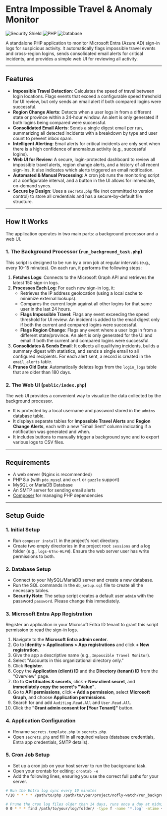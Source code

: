 # Entra Impossible Travel & Anomaly Monitor

![Security Shield](https://img.shields.io/badge/Security-Monitoring-blue)
![PHP](https://img.shields.io/badge/PHP-8.x-purple)
![Database](https://img.shields.io/badge/Database-MySQL%2FMariaDB-orange)

A standalone PHP application to monitor Microsoft Entra (Azure AD) sign-in logs for suspicious activity. It automatically flags impossible travel events and cross-region logins, sends consolidated email alerts for critical incidents, and provides a simple web UI for reviewing all activity.

---

## Features

-   **Impossible Travel Detection**: Calculates the speed of travel between login locations. Flags events that exceed a configurable speed threshold for UI review, but only sends an email alert if both compared logins were successful.
-   **Region Change Alerts**: Detects when a user logs in from a different state or province within a 24-hour window. An alert is only generated if both logins being compared were successful.
-   **Consolidated Email Alerts**: Sends a single digest email per run, summarizing all detected incidents with a breakdown by type and user count to prevent inbox spam.
-   **Intelligent Alerting**: Email alerts for critical incidents are only sent when there is a high confidence of anomalous activity (e.g., successful logins).
-   **Web UI for Review**: A secure, login-protected dashboard to review all impossible travel alerts, region change alerts, and a history of all recent sign-ins. It also indicates which alerts triggered an email notification.
-   **Automated & Manual Processing**: A cron job runs the monitoring script at a configurable interval, and a button in the UI allows for immediate, on-demand syncs.
-   **Secure by Design**: Uses a `secrets.php` file (not committed to version control) to store all credentials and has a secure-by-default file structure.

---

## How It Works

The application operates in two main parts: a background processor and a web UI.

### 1. The Background Processor (`run_background_task.php`)

This script is designed to be run by a cron job at regular intervals (e.g., every 10-15 minutes). On each run, it performs the following steps:
1.  **Fetches Logs**: Connects to the Microsoft Graph API and retrieves the latest 150 sign-in logs.
2.  **Processes Each Log**: For each new sign-in log, it:
    * Retrieves the IP address geolocation (using a local cache to minimize external lookups).
    * Compares the current login against all other logins for that same user in the last 24 hours.
    * **Flags Impossible Travel**: Flags any event exceeding the speed threshold for UI review. An incident is added to the email digest only if both the current and compared logins were successful.
    * **Flags Region Change**: Flags any event where a user logs in from a different state/province. An alert is only generated for the UI and email if both the current and compared logins were successful.
3.  **Consolidates & Sends Email**: It collects all qualifying incidents, builds a summary digest with statistics, and sends a single email to all configured recipients. For each alert sent, a record is created in the `email_alerts` table.
4.  **Prunes Old Data**: Automatically deletes logs from the `login_logs` table that are older than 180 days.

### 2. The Web UI (`public/index.php`)

The web UI provides a convenient way to visualize the data collected by the background processor.
-   It is protected by a local username and password stored in the `admins` database table.
-   It displays separate tables for **Impossible Travel Alerts** and **Region Change Alerts**, each with a new "Email Sent" column indicating if a notification was generated and when.
-   It includes buttons to manually trigger a background sync and to export various logs to CSV files.

---

## Requirements

-   A web server (Nginx is recommended)
-   PHP 8.x (with `pdo_mysql` and `curl` or `guzzle` support)
-   MySQL or MariaDB Database
-   An SMTP server for sending email alerts
-   [Composer](https://getcomposer.org/) for managing PHP dependencies

---

## Setup Guide

### 1. Initial Setup
- Run `composer install` in the project's root directory.
- Create two empty directories in the project root: `sessions` and a log folder (e.g., `logs-6Tnx-HLFW`). Ensure the web server user has write permissions to both.

### 2. Database Setup
- Connect to your MySQL/MariaDB server and create a new database.
- Run the SQL commands in the `db_setup.sql` file to create all the necessary tables.
- **Security Note**: The setup script creates a default user `admin` with the password `password`. Please change this immediately.

### 3. Microsoft Entra App Registration
Register an application in your Microsoft Entra ID tenant to grant this script permission to read the sign-in logs.

1.  Navigate to the **Microsoft Entra admin center**.
2.  Go to **Identity > Applications > App registrations** and click **+ New registration**.
3.  Give the app a descriptive name (e.g., `Impossible Travel Monitor`).
4.  Select "Accounts in this organizational directory only."
5.  Click **Register**.
6.  Copy the **Application (client) ID** and the **Directory (tenant) ID** from the "Overview" page.
7.  Go to **Certificates & secrets**, click **+ New client secret**, and **immediately copy the secret's "Value"**.
8.  Go to **API permissions**, click **+ Add a permission**, select **Microsoft Graph**, and choose **Application permissions**.
9.  Search for and add `AuditLog.Read.All` and `User.Read.All`.
10. Click the **"Grant admin consent for [Your Tenant]"** button.

### 4. Application Configuration
- Rename `secrets.template.php` to `secrets.php`.
- Open `secrets.php` and fill in all required values (database credentials, Entra app credentials, SMTP details).

### 5. Cron Job Setup
- Set up a cron job on your host server to run the background task.
- Open your crontab for editing: `crontab -e`
- Add the following lines, ensuring you use the correct full paths for your server.

```bash
# Run the Entra log sync every 10 minutes
*/10 * * * * /path/to/php /path/to/your/project/nofly-watch/run_background_task.php >> /path/to/your/log/folder/cron_$(date +\%Y\%m\%d-\%H\%M\%S).log 2>&1

# Prune the cron log files older than 14 days, runs once a day at midnight
0 0 * * * find /path/to/your/log/folder/ -type f -name '*.log' -mtime +14 -delete
